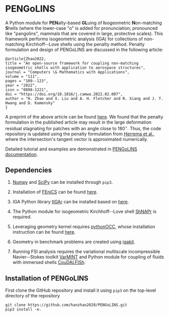 # PENGoLINS

A Python module for **PEN**alty-based **GL**uing of **I**sogeometric **N**on-matching **S**hells (where the lower-case "o" is added for pronunciation; pronounced like "pangolins", mammals that are covered in large, protective scales). This framework performs isogeometric analysis (IGA) for collections of non-matching Kirchhoff--Love shells using the penalty method. Penalty formulation and design of PENGoLINS are discussed in the following article:
```
@article{Zhao2022,
title = "An open-source framework for coupling non-matching isogeometric shells with application to aerospace structures",
journal = "Computers \& Mathematics with Applications",
volume = "111",
pages = "109--123",
year = "2022",
issn = "0898-1221",
doi = "https://doi.org/10.1016/j.camwa.2022.02.007",
author = "H. Zhao and X. Liu and A. H. Fletcher and R. Xiang and J. T. Hwang and D. Kamensky"
}
```
A preprint of the above article can be found [here](https://github.com/LSDOlab/lsdo_bib/blob/main/pdf/zhao2022open.pdf). We found that the penalty formulation in the published article may result in the large deformation residual stagnating for patches with an angle close to $180^\circ$. Thus, the code repository is updated using the penalty formulation from [Herrema et al.](https://doi.org/10.1016/j.cma.2018.08.038), where the intersection's tangent vector is approximated numerically.

Detailed tutorial and examples are demonstrated in [PENGoLINS documentation](https://hanzhao2020.github.io/PENGoLINS/).

## Dependencies

1. [Numpy](https://numpy.org/) and [SciPy](https://scipy.org/) can be installed through ``pip3``.

2. Installation of [FEniCS](https://fenicsproject.org/) can be found [here](https://fenicsproject.org/download/archive/).

3. IGA Python library [tIGAr](https://github.com/david-kamensky/tIGAr) can be installed based on [here](https://github.com/david-kamensky/tIGAr/blob/master/README.md).

4. The Python module for isogeometric Kirchhoff--Love shell [ShNAPr](https://github.com/david-kamensky/ShNAPr) is required.

5. Leveraging geometry kernel requires [pythonOCC](https://github.com/tpaviot/pythonocc-core), whose installation instruction can be found [here](https://github.com/tpaviot/pythonocc-core/blob/master/INSTALL.md).

6. Geometry in benchmark problems are created using [igakit](https://github.com/dalcinl/igakit).

7. Running FSI analysis requires the variational multiscale incompressible Navier--Stokes toolkit [VarMINT](https://github.com/david-kamensky/VarMINT) and Python module for coupling of fluids with immersed shells [CouDALFISh](https://github.com/david-kamensky/CouDALFISh).

## Installation of PENGoLINS
First clone the GitHub repository and install it using `pip3` on the top-level directory of the repository
```
git clone https://github.com/hanzhao2020/PENGoLINS.git
pip3 install -e.
```
